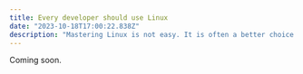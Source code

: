 ```yaml
---
title: Every developer should use Linux
date: "2023-10-18T17:00:22.838Z"
description: "Mastering Linux is not easy. It is often a better choice for developers to learn things the hard way."
---
```


Coming soon.
